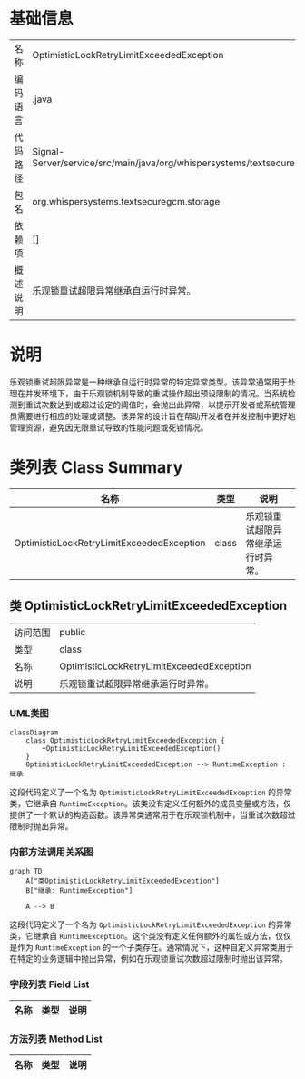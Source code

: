 # 基础信息

|      |      |
|------|------|
| 名称 | OptimisticLockRetryLimitExceededException |
| 编码语言 | .java |
| 代码路径 | Signal-Server/service/src/main/java/org/whispersystems/textsecuregcm/storage/OptimisticLockRetryLimitExceededException.java |
| 包名 | org.whispersystems.textsecuregcm.storage |
| 依赖项 | [] |
| 概述说明 | 乐观锁重试超限异常继承自运行时异常。 |

# 说明

乐观锁重试超限异常是一种继承自运行时异常的特定异常类型。该异常通常用于处理在并发环境下，由于乐观锁机制导致的重试操作超出预设限制的情况。当系统检测到重试次数达到或超过设定的阈值时，会抛出此异常，以提示开发者或系统管理员需要进行相应的处理或调整。该异常的设计旨在帮助开发者在并发控制中更好地管理资源，避免因无限重试导致的性能问题或死锁情况。

# 类列表 Class Summary

| 名称   | 类型  | 说明 |
|-------|------|-------------|
| OptimisticLockRetryLimitExceededException | class | 乐观锁重试超限异常继承运行时异常。 |



## 类 OptimisticLockRetryLimitExceededException

|      |      |
|------|------|
| 访问范围 | public |
| 类型 | class |
| 名称 | OptimisticLockRetryLimitExceededException |
| 说明 | 乐观锁重试超限异常继承运行时异常。 |


### UML类图

```mermaid
classDiagram
    class OptimisticLockRetryLimitExceededException {
        +OptimisticLockRetryLimitExceededException()
    }
    OptimisticLockRetryLimitExceededException --> RuntimeException : 继承
```

这段代码定义了一个名为 `OptimisticLockRetryLimitExceededException` 的异常类，它继承自 `RuntimeException`。该类没有定义任何额外的成员变量或方法，仅提供了一个默认的构造函数。该异常类通常用于在乐观锁机制中，当重试次数超过限制时抛出异常。


### 内部方法调用关系图

```mermaid
graph TD
    A["类OptimisticLockRetryLimitExceededException"]
    B["继承: RuntimeException"]

    A --> B
```

这段代码定义了一个名为 `OptimisticLockRetryLimitExceededException` 的异常类，它继承自 `RuntimeException`。这个类没有定义任何额外的属性或方法，仅仅是作为 `RuntimeException` 的一个子类存在。通常情况下，这种自定义异常类用于在特定的业务逻辑中抛出异常，例如在乐观锁重试次数超过限制时抛出该异常。

### 字段列表 Field List

| 名称  | 类型  | 说明 |
|-------|-------|------|

### 方法列表 Method List

| 名称  | 类型  | 说明 |
|-------|-------|------|




